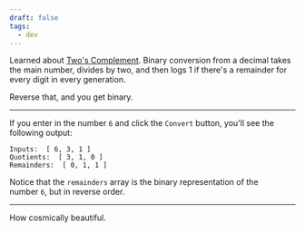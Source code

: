 ```yaml
---
draft: false
tags:
  - dev
---
```

Learned about [Two's Complement](https://www.cs.cornell.edu/~tomf/notes/cps104/twoscomp.html). Binary conversion from a decimal takes the main number, divides by two, and then logs 1 if there's a remainder for every digit in every generation.

Reverse that, and you get binary.

---

If you enter in the number `6` and click the `Convert` button, you'll see the following output:

```
Inputs:  [ 6, 3, 1 ]
Quotients:  [ 3, 1, 0 ]
Remainders:  [ 0, 1, 1 ]
```

Notice that the `remainders` array is the binary representation of the number `6`, but in reverse order.

---
How cosmically beautiful.



